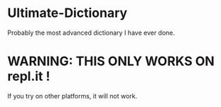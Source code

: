 # Ultimate-Dictionary

Probably the most advanced dictionary I have ever done.

# WARNING: THIS ONLY WORKS ON repl.it !

If you try on other platforms, it will not work.
